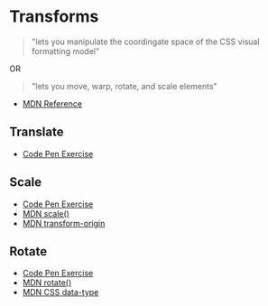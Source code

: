 # Transforms

> "lets you manipulate the coordingate space of the CSS visual formatting model"

OR

> "lets you move, warp, rotate, and scale elements"

- [MDN Reference](https://developer.mozilla.org/en-US/docs/Web/CSS/transform?v=control)

## Translate

- [Code Pen Exercise](https://codepen.io/Colt/pen/GEmOjv?editors=1100)

## Scale

- [Code Pen Exercise](https://codepen.io/neenjaw/pen/mLEyvJ)
- [MDN scale()](https://developer.mozilla.org/en-US/docs/Web/CSS/transform-function/scale)
- [MDN transform-origin](https://developer.mozilla.org/en-US/docs/Web/CSS/transform-origin)

## Rotate

- [Code Pen Exercise]()
- [MDN rotate()](https://developer.mozilla.org/en-US/docs/Web/CSS/transform-function/rotate)
- [MDN CSS <angle> data-type](https://developer.mozilla.org/en-US/docs/Web/CSS/angle)